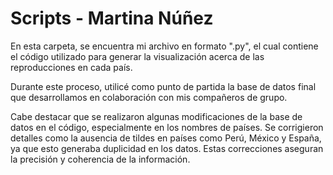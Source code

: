 # Scripts - Martina Núñez

En esta carpeta, se encuentra mi archivo en formato ".py", el cual contiene el código utilizado para generar la visualización acerca de las reproducciones en cada país.

Durante este proceso, utilicé como punto de partida la base de datos final que desarrollamos en colaboración con mis compañeros de grupo.

Cabe destacar que se realizaron algunas modificaciones de la base de datos en el código, especialmente en los nombres de países. Se corrigieron detalles como la ausencia de tildes en países como Perú, México y España, ya que esto generaba duplicidad en los datos. Estas correcciones aseguran la precisión y coherencia de la información.